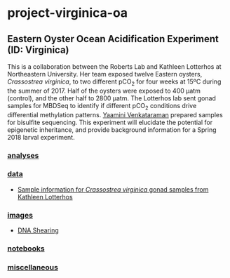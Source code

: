 # project-virginica-oa

## Eastern Oyster Ocean Acidification Experiment (ID: Virginica)

This is a collaboration between the Roberts Lab and Kathleen Lotterhos at Northeastern University. Her team exposed twelve Eastern oysters, *Crassostrea virginica*, to two different pCO<sub>2</sub> for four weeks at 15ºC during the summer of 2017. Half of the oysters were exposed to 400 µatm (control), and the other half to 2800 µatm. The Lotterhos lab sent gonad samples for MBDSeq to identify if different pCO<sub>2</sub> conditions drive differential methylation patterns. [Yaamini Venkataraman](yaaminiv.github.io) prepared samples for bisulfite sequencing. This experiment will elucidate the potential for epigenetic inheritance, and provide background information for a Spring 2018 larval experiment.

### [analyses](https://github.com/RobertsLab/project-virginica-oa/tree/master/analyses)

### [data](https://github.com/RobertsLab/project-virginica-oa/tree/master/data)

- [Sample information for *Crassostrea virginica* gonad samples from Kathleen Lotterhos]()

### [images](https://github.com/RobertsLab/project-virginica-oa/tree/master/images)

- [DNA Shearing](https://github.com/RobertsLab/project-oyster-oa/tree/master/images/Virginica/2018-01-18-DNA-Shearing)

### [notebooks](https://github.com/RobertsLab/project-virginica-oa/tree/master/notebooks)

### [miscellaneous](https://github.com/RobertsLab/project-virginica-oa/tree/master/miscellaneous)